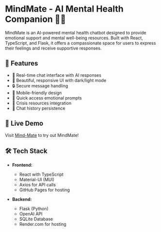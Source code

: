 # MindMate - AI Mental Health Companion 🧠💚

MindMate is an AI-powered mental health chatbot designed to provide emotional support and mental well-being resources. Built with React, TypeScript, and Flask, it offers a compassionate space for users to express their feelings and receive supportive responses.

## 🌟 Features

- 💬 Real-time chat interface with AI responses
- 🎨 Beautiful, responsive UI with dark/light mode
- 🔒 Secure message handling
- 📱 Mobile-friendly design
- 🎯 Quick access emotional prompts
- 🔗 Crisis resources integration
- 💾 Chat history persistence

## 🚀 Live Demo

Visit [Mind-Mate](https://illurianish.github.io/Mind-Mate-main/) to try out MindMate!


## 🛠️ Tech Stack

- **Frontend:**
  - React with TypeScript
  - Material-UI (MUI)
  - Axios for API calls
  - GitHub Pages for hosting

- **Backend:**
  - Flask (Python)
  - OpenAI API
  - SQLite Database
  - Render.com for hosting
